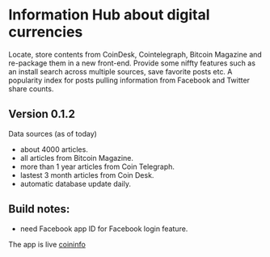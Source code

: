 Information Hub about digital currencies
=======================================
Locate, store contents from CoinDesk, Cointelegraph, Bitcoin Magazine and re-package them in a new front-end. Provide some niffty features such as an install search across multiple sources, save favorite posts etc. A popularity index for posts pulling information from  Facebook and Twitter share counts.

Version 0.1.2
-----------
Data sources (as of today)
- about 4000 articles.
- all articles from Bitcoin Magazine.
- more than 1 year articles from Coin Telegraph.
- lastest 3 month articles from Coin Desk.
- automatic database update daily.

Build notes:
----------
- need Facebook app ID for Facebook login feature.

The app is live [coininfo](http://coininfo.herokuapp.com/)




